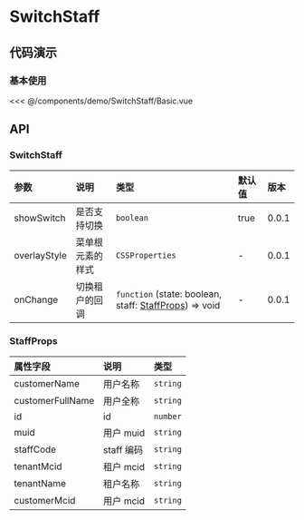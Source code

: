 <script setup>
import Basic from './demo/SwitchStaff/Basic.vue'
</script>

# SwitchStaff

## 代码演示

### 基本使用

<<< @/components/demo/SwitchStaff/Basic.vue

<DemoContainer>
<Basic/>
</DemoContainer>

## API

### SwitchStaff

| 参数         | 说明             | 类型                                                                    | 默认值 | 版本  |
| :----------- | :--------------- | :---------------------------------------------------------------------- | :----- | :---- |
| showSwitch   | 是否支持切换     | `boolean`                                                               | true   | 0.0.1 |
| overlayStyle | 菜单根元素的样式 | `CSSProperties`                                                         | -      | 0.0.1 |
| onChange     | 切换租户的回调   | `function` (state: boolean, staff: [StaffProps](./#staffprops)) => void | -      | 0.0.1 |

### StaffProps

| 属性字段         | 说明       | 类型     |
| :--------------- | :--------- | :------- |
| customerName     | 用户名称   | `string` |
| customerFullName | 用户全称   | `string` |
| id               | id         | `number` |
| muid             | 用户 muid  | `string` |
| staffCode        | staff 编码 | `string` |
| tenantMcid       | 租户 mcid  | `string` |
| tenantName       | 租户名称   | `string` |
| customerMcid     | 用户 mcid  | `string` |
